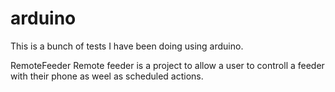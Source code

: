 # arduino
This is a bunch of tests I have been doing using arduino.

RemoteFeeder
Remote feeder is a project to allow a user to controll a feeder with their phone as weel as scheduled actions.

